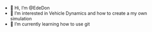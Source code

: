 - 👋 Hi, I’m @EdeDon
- 👀 I’m interested in Vehicle Dynamics and how to create a my own simulation
- 🌱 I’m currently learning how to use git


<!---
EdeDon/EdeDon is a ✨ special ✨ repository because its `README.md` (this file) appears on your GitHub profile.
You can click the Preview link to take a look at your changes.
--->
